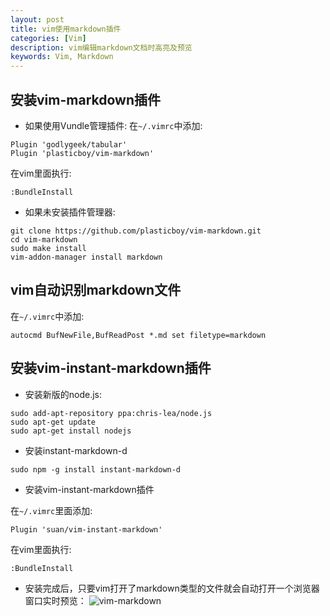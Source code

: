 ```yaml
---
layout: post
title: vim使用markdown插件
categories: [Vim]
description: vim编辑markdown文档时高亮及预览
keywords: Vim, Markdown
---
```


## 安装vim-markdown插件
* 如果使用Vundle管理插件:
在`~/.vimrc`中添加:

```
Plugin 'godlygeek/tabular'
Plugin 'plasticboy/vim-markdown'
```
在vim里面执行:

`:BundleInstall`
* 如果未安装插件管理器:

```
git clone https://github.com/plasticboy/vim-markdown.git
cd vim-markdown
sudo make install
vim-addon-manager install markdown
```

## vim自动识别markdown文件
在`~/.vimrc`中添加:

`autocmd BufNewFile,BufReadPost *.md set filetype=markdown`

## 安装vim-instant-markdown插件

* 安装新版的node.js:

```
sudo add-apt-repository ppa:chris-lea/node.js
sudo apt-get update
sudo apt-get install nodejs
```

* 安装instant-markdown-d

`sudo npm -g install instant-markdown-d`

* 安装vim-instant-markdown插件

在`~/.vimrc`里面添加:

`Plugin 'suan/vim-instant-markdown'`

在vim里面执行:

`:BundleInstall`

* 安装完成后，只要vim打开了markdown类型的文件就会自动打开一个浏览器窗口实时预览：
![vim-markdown](https://linjc.github.io/images/posts/vim-markdown-plugin.png)
